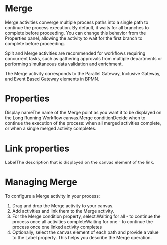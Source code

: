 ﻿# Merge

Merge activities converge multiple process paths into a single path to continue the process execution. By default, it waits for all branches to complete before proceeding. You can change this behavior from the Properties panel, allowing the activity to wait for the first branch to complete before proceeding.

Split and Merge activities are recommended for workflows requiring concurrent tasks, such as gathering approvals from multiple departments or performing simultaneous data validation and enrichment.

The Merge activity corresponds to the Parallel Gateway, Inclusive Gateway, and Event Based Gateway elements in BPMN.



# Properties

Display nameThe name of the Merge point as you want it to be displayed on the Long Running Workflow canvas.Merge conditionDecide when to continue the execution of the process: when all merged activities complete, or when a single merged activity completes.

# Link properties

LabelThe description that is displayed on the canvas element of the link.

# Managing Merge

To configure a Merge activity in your process:

1. Drag and drop the Merge activity to your canvas.
2. Add activities and link them to the Merge activity.
3. For the Merge condition property, select:Waiting for all - to continue the process once all activities completeWaiting for one - to continue the process once one linked activity completes
4. Optionally, select the canvas element of each path and provide a value to the Label property. This helps you describe the Merge operation.

